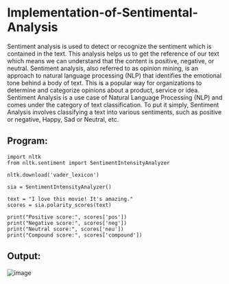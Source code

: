 # Implementation-of-Sentimental-Analysis
Sentiment analysis is used to detect or recognize the sentiment which is contained in the text. This analysis helps us to get the reference of our text which means we can understand that the content is positive, negative, or neutral.
Sentiment analysis, also referred to as opinion mining, is an approach to natural language processing (NLP) that identifies the emotional tone behind a body of text. This is a popular way for organizations to determine and categorize opinions about a product, service or idea. Sentiment Analysis is a use case of Natural Language Processing (NLP) and comes under the category of text classification. To put it simply, Sentiment Analysis involves classifying a text into various sentiments, such as positive or negative, Happy, Sad or Neutral, etc.
## Program:
```
import nltk
from nltk.sentiment import SentimentIntensityAnalyzer

nltk.download('vader_lexicon')

sia = SentimentIntensityAnalyzer()

text = "I love this movie! It's amazing."
scores = sia.polarity_scores(text)

print("Positive score:", scores['pos'])
print("Negative score:", scores['neg'])
print("Neutral score:", scores['neu'])
print("Compound score:", scores['compound'])
```

## Output:
![image](https://github.com/Kavya-Bollineni22/Implementation-of-Sentimental-Analysis/assets/75235813/527915d6-baa3-4c8a-8f27-af06e11e3c9c)


